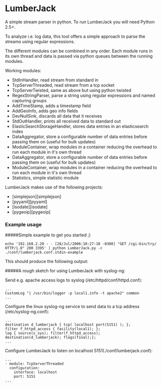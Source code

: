 LumberJack
==========

A simple stream parser in python. To run LumberJack you will need Python 2.5+. 

To analyze i.e. log data, this tool offers a simple approach to parse the streams using regular expressions.

The different modules can be combined in any order. Each module runs in its own thread and data is passed 
via python queues between the running modules.

Working modules:

* StdInHandler, read stream from standard in 
* TcpServerThreaded, read stream from a tcp socket  
* TcpServerTwisted, same as above but using python twisted
* RegexStringParser, parse a string using regular expressions and named capturing groups
* AddTimeStamp, adds a timestamp field
* AddGeoInfo, adds geo info fields
* DevNullSink, discards all data that it receives
* StdOutHandler, prints all received data to standard out
* ElasticSearchStorageHandler, stores data entries in an elasticsearch index
* DataAggregator, store a configurable number of data entries before passing them on (useful for bulk updates)
* ModuleContainer, wrap modules in a container reducing the overhead to run each module in it's own thread
* DataAggregator, store a configurable number of data entries before passing them on (useful for bulk updates)
* ModuleContainer, wrap modules in a container reducing the overhead to run each module in it's own thread
* Statistics, simple statistic module

LumberJack makes use of the following projects:

* [simplejson][simplejson]
* [pyyaml][pyyaml]
* [isodate][isodate]
* [pygeoip][pygeoip]

### Example usage

#####Simple example to get you started ;)

	echo '192.168.2.20 - - [28/Jul/2006:10:27:10 -0300] "GET /cgi-bin/try/ HTTP/1.0" 200 3395' | python LumberJack.py -c ./conf/lumberjack.conf.stdin-example

This should produce the following output:



#####A rough sketch for using LumberJack with syslog-ng:

Send e.g. apache access logs to syslog (/etc/httpd/conf/httpd.conf):

	...
	CustomLog "| /usr/bin/logger -p local1.info -t apache2" common
	...

	
Configure the linux syslog-ng service to send data to a tcp address (/etc/syslog-ng.conf):

	...
	destination d_lumberjack { tcp( localhost port(5151) ); };
	filter f_httpd_access { facility(local1); };
	log { source(s_sys); filter(f_httpd_access); destination(d_lumberjack); flags(final);};
	...	

Configure LumberJack to listen on localhost 5151(./conf/lumberjack.conf):

	...
	- module: TcpServerThreaded
	  configuration:
        interface: localhost
        port: 5151
	...